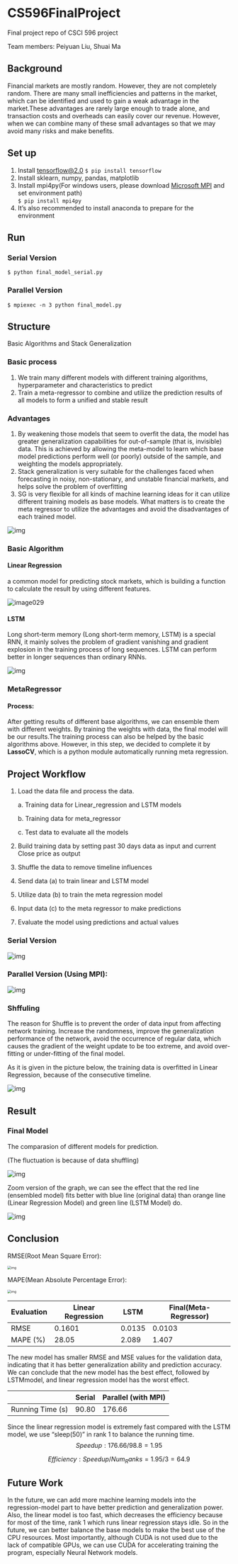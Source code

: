 # CS596FinalProject

Final project repo of CSCI 596 project

Team members: Peiyuan Liu, Shuai Ma



## Background

Financial markets are mostly random. However, they are not completely random. There are many small inefficiencies and patterns in the market, which can be identified and used to gain a weak advantage in the market.These advantages are rarely large enough to trade alone, and transaction costs and overheads can easily cover our revenue. However, when we can combine many of these small advantages so that we may avoid many risks and make benefits.


## Set up

1. Install tensorflow@2.0
   `$ pip install tensorflow`
2.  Install sklearn, numpy, pandas, matplotlib
3. Install mpi4py(For windows users, please download [Microsoft MPI](https://docs.microsoft.com/en-us/message-passing-interface/microsoft-mpi) and set environment path)	
   `$ pip install mpi4py`
4. It’s also recommended to install anaconda to prepare for the environment

## Run

### Serial Version

`$ python final_model_serial.py`

### Parallel Version

`$ mpiexec -n 3 python final_model.py`

## Structure

Basic Algorithms and Stack Generalization

### Basic process

1. We train many different models with different training algorithms, hyperparameter and characteristics to predict
2. Train a meta-regressor to combine and utilize the prediction results of all models to form a unified and stable result

### Advantages

1. By weakening those models that seem to overfit the data, the model has greater generalization capabilities for out-of-sample (that is, invisible) data. This is achieved by allowing the meta-model to learn which base model predictions perform well (or poorly) outside of the sample, and weighting the models appropriately.
2. Stack generalization is very suitable for the challenges faced when forecasting in noisy, non-stationary, and unstable financial markets, and helps solve the problem of overfitting
3. SG is very flexible for all kinds of machine learning ideas for it can utilize different training models as base models. What matters is to create the meta regressor to utilize the advantages and avoid the disadvantages of each trained model.

![img](https://lh6.googleusercontent.com/VXs_RsvPrZgBHNVilABhn9lhGHcoysV6RwgKxTR5Bg2PH0XvFRQHCPOr5iais5ZO-p0rH1fFxv04ysaalpbSHr-sgB6jGwusSWNekldVJ76x1v39HxWt_6oYRNXkZv01tGh2Fg7s)



### Basic Algorithm

#### Linear Regression

a common model for predicting stock markets, which is building a function to calculate the result by using different features.

![image029](https://lh3.googleusercontent.com/UZHIRX-iE14PX-C_9XEKh5bP59BMvNRXZBXsq4zm97_pJNyHOwqc4mfwLtWJxyhjTWYBJKTtsE2QAAps2SeTb41Is9Ter0-W1vFxnJ6u9G42VGnxD49FzbWtLoruuoCbgYDdNQcV)

#### LSTM

Long short-term memory (Long short-term memory, LSTM) is a special RNN, it mainly solves the problem of gradient vanishing and gradient explosion in the training process of long sequences. LSTM can perform better in longer sequences than ordinary RNNs.

![img](https://lh6.googleusercontent.com/t6uEKzGXjwCJsC4d5VnqL1xJlLuiN3ygNidsXog8afrzFLcGKUkt2pUmNk_vb4rTVG28Ytx37aOAJszR-rY3drs-e71THGt-ehHigMhl0IMX3Cwig5Q9W1hj8qO5SnkgNRu6DZAS)

### MetaRegressor

#### Process:

After getting results of different base algorithms, we can ensemble them with different weights. By training the weights with data, the final model will be our results.The training process can also be helped by the basic algorithms above. However, in this step, we decided to complete it by **LassoCV**, which is a python module automatically running meta regression.



## Project Workflow

1. Load the data file and process the data.

   a. Training data for Linear_regression and LSTM models 

   b. Training data for meta_regressor

   c. Test data to evaluate all the models

 2. Build training data by setting past 30 days data as input and current Close price as output

 3. Shuffle the data to remove timeline influences

 4. Send data (a) to train linear and LSTM model

 5. Utilize data (b) to train the meta regression model

 6. Input data (c) to the meta regressor to make predictions

 7. Evaluate the model using predictions and actual values



### Serial Version

![img](https://lh4.googleusercontent.com/fMQ0FU5DflQ7dFop-5htMQbdN-teOPdisa83MFvWcVr-9as8wFuRfC_Lpk_vrOYgwL_knKrWh9FMxD4WNj7P5VuGPgqSEgb-MqYwN7JnhuDT_oTPiLdIxyckNxEciEbafiPnBRmJ)

### Parallel Version (Using MPI):

![img](https://lh6.googleusercontent.com/GKOqZA_lc0eQlQZ9y4EUPeIZo8roX7Yqj0xBH1cA2pxQJo-MfQVkQafTlGxfZPm2Q1hREPjapoTDIYI1GmXjzHBzpPcq_vAVffY0yibAZNcy2iY-WTdl5uRk1_Z2AWETR2BMSIe6)

### Shffuling

The reason for Shuffle is to prevent the order of data input from affecting network training. Increase the randomness, improve the generalization performance of the network, avoid the occurrence of regular data, which causes the gradient of the weight update to be too extreme, and avoid over-fitting or under-fitting of the final model.



As it is given in the picture below, the training data is overfitted in Linear Regression, because of the consecutive timeline.

![img](https://lh3.googleusercontent.com/o6CoNa8b20fb4nOxUtGcJbZJTMwKqtaD--ba9l5c2o28ywWliJWiXaF2yPVoYksZH-1PD3NOI623lpNK0hfAN_8AzaybnH6JujsNU7yynjhB789oyR-g4cbf7afj4sjsWcTMuIWz)

## Result

### Final Model

The comparasion of different models for prediction.

(The fluctuation is because of data shuffling)

![img](https://lh5.googleusercontent.com/1LcNiJ2PZj5QxJR9zSzC19faXp-oBw7OWe4J4GI6E88A1HNcfzXR-cA3OzKH0Bf5D0ko1kWOoxqF_05RmbIH4y2BJ39NeKD-zFWOw6yOuL307ChQVbPwMrsxtU5kTe1E_S-DC88a)



Zoom version of the graph, we can see the effect that the red line (ensembled model) fits better with blue line (original data) than orange line (Linear Regression Model) and green line (LSTM Model) do.

![img](https://lh5.googleusercontent.com/GCDoBQsSgRnQOL62iXjjp0McLnBMKVHLHHVpo5JxaLWrYKDGxYJupEGzhvvLvOVkX1D-tu938rzLy5HZ0IaAWMOaf0Eef3zH_Q2N8B-2GYsrH2_jTkyywTyxSocwAYroLPshTkZW)



## Conclusion

RMSE(Root Mean Square Error):	

<img src="https://lh4.googleusercontent.com/zenTjapjO4kOoMOe-uyybQulcDkmAwfks9rhW5MjlAyJgEjhqNU25zq1TV1w89XBSO4OOKVVYGyUlZt5GPm7vJRBs7XakstDANMQz0zYC_XnaZj3XXitfrtgyoxespWP5aDELaeD" alt="img" style="zoom:50%;" />

MAPE(Mean Absolute Percentage Error):

<img src="https://lh6.googleusercontent.com/5xrL6AULFHxn43aYhIoSuSGyURVetDiGsNem7Wtr44DGuz1iKrQfsDIZR1bMiN-eIeMOZ5jeNSR4JstbsSYip7ONLkQyAe3DNB32VkCvqoJ0XO5YDlB5yCtGPO_3x9YpgYJic4MM" alt="img" style="zoom:50%;" />



| Evaluation | Linear Regression | LSTM   | Final(Meta-Regressor) |
| ---------- | ----------------- | ------ | --------------------- |
| RMSE       | 0.1601            | 0.0135 | 0.0103                |
| MAPE (%)   | 28.05             | 2.089  | 1.407                 |





The new model has smaller RMSE and MSE values for the validation data, indicating that it has better generalization ability and prediction accuracy. We can conclude that the new model has the best effect, followed by LSTMmodel, and linear regression model has the worst effect.



|                  | Serial | Parallel (with MPI) |
| ---------------- | ------ | ------------------- |
| Running Time (s) | 90.80  | 176.66              |



Since the linear regression model is extremely fast compared with the LSTM model, we use “sleep(50)” in rank 1 to balance the running time. 
$$
Speedup: 176.66 / 98.8 = 1.95
$$

$$
Efficiency: Speedup / Num_Ranks = 1.95 / 3 = 64.9%
$$



## Future Work

In the future, we can add more machine learning models into the regression-model part to have better prediction and generalization power. Also, the linear model is too fast, which decreases the efficiency because for most of the time, rank 1 which runs linear regression stays idle. So in the future, we can better balance the base models to make the best use of the CPU resources. Most importantly, although CUDA is not used due to the lack of compatible GPUs, we can use CUDA for accelerating training the program, especially Neural Network models.
